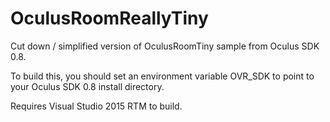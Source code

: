 # OculusRoomReallyTiny

Cut down / simplified version of OculusRoomTiny sample from Oculus SDK 0.8.

To build this, you should set an environment variable OVR_SDK to point to your Oculus SDK 0.8 install directory.

Requires Visual Studio 2015 RTM to build.
